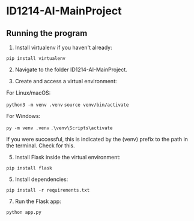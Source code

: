 # ID1214-AI-MainProject

## Running the program
1. Install virtualenv if you haven't already:

``` pip install virtualenv ```

2. Navigate to the folder ID1214-AI-MainProject.

3. Create and access a virtual environment:

For Linux/macOS:

```python3 -m venv .venv```
``` source venv/bin/activate ```

For Windows:

```py -m venv .venv```
``` .\venv\Scripts\activate ```

If you were successful, this is indicated by the (venv) prefix to the path in the terminal. Check for this.

5. Install Flask inside the virtual environment:

``` pip install flask ```

5. Install dependencies:

```pip install -r requirements.txt```

7. Run the Flask app:

``` python app.py ```



